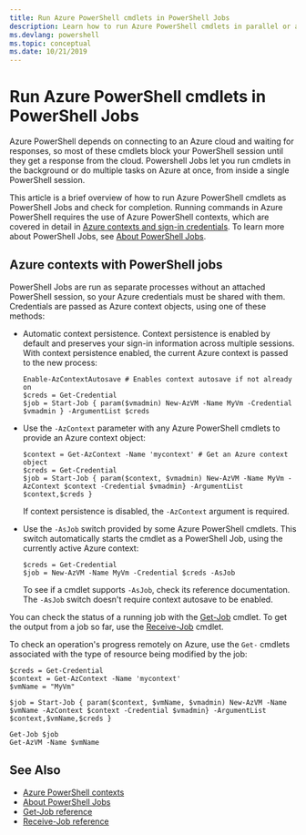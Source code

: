 ```yaml
---
title: Run Azure PowerShell cmdlets in PowerShell Jobs
description: Learn how to run Azure PowerShell cmdlets in parallel or as background tasks, using -AsJob and Start-Job.
ms.devlang: powershell
ms.topic: conceptual
ms.date: 10/21/2019
---
```


# Run Azure PowerShell cmdlets in PowerShell Jobs

Azure PowerShell depends on connecting to an Azure cloud and waiting for responses, so most
of these cmdlets block your PowerShell session until they get a response from the cloud.
Powershell Jobs let you run cmdlets in the background or do multiple tasks on Azure at once,
from inside a single PowerShell session.

This article is a brief overview of how to run Azure PowerShell cmdlets as PowerShell Jobs and check
for completion. Running commands in Azure PowerShell requires the use of Azure PowerShell contexts,
which are covered in detail in [Azure contexts and sign-in credentials](context-persistence.md).
To learn more about PowerShell Jobs, see [About PowerShell Jobs](/powershell/module/microsoft.powershell.core/about/about_jobs).

## Azure contexts with PowerShell jobs

PowerShell Jobs are run as separate processes without an attached PowerShell session, so your Azure credentials
must be shared with them. Credentials are passed as Azure context objects, using one of these methods:

* Automatic context persistence. Context persistence is enabled by default and preserves your sign-in information across
  multiple sessions. With context persistence enabled, the current Azure context is passed to the new process:

  ```azurepowershell-interactive
  Enable-AzContextAutosave # Enables context autosave if not already on
  $creds = Get-Credential
  $job = Start-Job { param($vmadmin) New-AzVM -Name MyVm -Credential $vmadmin } -ArgumentList $creds
  ```

* Use the `-AzContext` parameter with any Azure PowerShell cmdlets to provide an Azure context object:

  ```azurepowershell-interactive
  $context = Get-AzContext -Name 'mycontext' # Get an Azure context object
  $creds = Get-Credential
  $job = Start-Job { param($context, $vmadmin) New-AzVM -Name MyVm -AzContext $context -Credential $vmadmin} -ArgumentList $context,$creds }
  ```

  If context persistence is disabled, the `-AzContext` argument is required.

* Use the `-AsJob` switch provided by some Azure PowerShell cmdlets. This switch automatically starts
  the cmdlet as a PowerShell Job, using the currently active Azure context:

  ```azurepowershell-interactive
  $creds = Get-Credential
  $job = New-AzVM -Name MyVm -Credential $creds -AsJob
  ```

  To see if a cmdlet supports `-AsJob`, check its reference documentation. The `-AsJob` switch doesn't require
  context autosave to be enabled.

You can check the status of a running job with the [Get-Job](/powershell/module/microsoft.powershell.core/get-job) 
cmdlet. To get the output from a job so far, use the [Receive-Job](/powershell/module/microsoft.powershell.core/receive-job) cmdlet.

To check an operation's progress remotely on Azure, use the `Get-` cmdlets associated with the type of resource being
modified by the job:

```azurepowershell-interactive
$creds = Get-Credential
$context = Get-AzContext -Name 'mycontext'
$vmName = "MyVm"

$job = Start-Job { param($context, $vmName, $vmadmin) New-AzVM -Name $vmName -AzContext $context -Credential $vmadmin} -ArgumentList $context,$vmName,$creds }

Get-Job $job
Get-AzVM -Name $vmName
```

## See Also

* [Azure PowerShell contexts](context-persistence.md)
* [About PowerShell Jobs](/powershell/module/microsoft.powershell.core/about/about_jobs)
* [Get-Job reference](/powershell/module/microsoft.powershell.core/get-job)
* [Receive-Job reference](/powershell/module/microsoft.powershell.core/receive-job)
